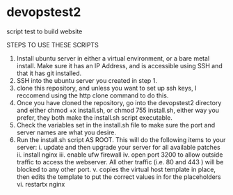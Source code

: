 # devopstest2
script test to build website

STEPS TO USE THESE SCRIPTS

1.  Install ubuntu server in either a virtual environment, or a bare metal install.  Make sure it has an IP Address, and is accessible using SSH and that it has git installed.
2.  SSH into the ubuntu server you created in step 1.
3.  clone this repository, and unless you want to set up ssh keys, I reccomend using the http clone command to do this.
4.  Once you have cloned the repository, go into the devopstest2 directory and either chmod +x install.sh, or chmod 755 install.sh, either way you prefer, they both make the install.sh script executable.
5.  Check the variables set in the install.sh file to make sure the port and server names are what you desire.
6.  Run the install.sh script AS ROOT.  This will do the following items to your server:
  i.   update and then upgrade your server for all available patches
  ii.  install nginx
  iii. enable ufw firewall
  iv.  open port 3200 to allow outside traffic to access the webserver. All other traffic (i.e. 80 and 443 ) will be blocked to any other port.
  v.   copies the virtual host template in place, then edits the template to put the correct values in for the placeholders
  vi.  restartx nginx
  
  
